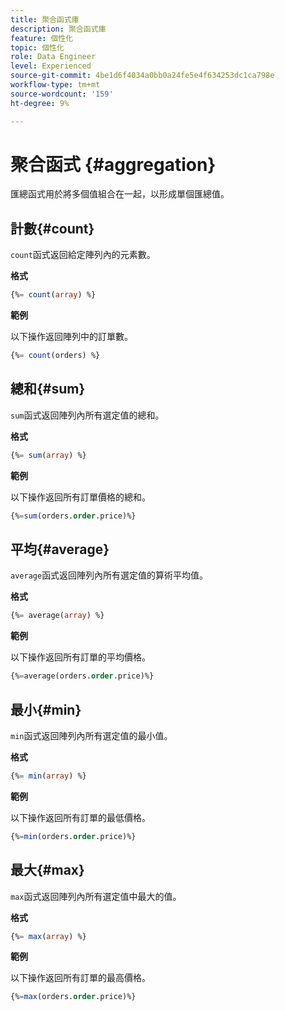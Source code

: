 ```yaml
---
title: 聚合函式庫
description: 聚合函式庫
feature: 個性化
topic: 個性化
role: Data Engineer
level: Experienced
source-git-commit: 4be1d6f4034a0bb0a24fe5e4f634253dc1ca798e
workflow-type: tm+mt
source-wordcount: '159'
ht-degree: 9%

---
```


# 聚合函式 {#aggregation}

匯總函式用於將多個值組合在一起，以形成單個匯總值。

## 計數{#count}

`count`函式返回給定陣列內的元素數。

**格式**

```sql
{%= count(array) %}
```

**範例**

以下操作返回陣列中的訂單數。

```sql
{%= count(orders) %}
```

## 總和{#sum}

`sum`函式返回陣列內所有選定值的總和。

**格式**

```sql
{%= sum(array) %}
```

**範例**

以下操作返回所有訂單價格的總和。

```sql
{%=sum(orders.order.price)%}
```

## 平均{#average}

`average`函式返回陣列內所有選定值的算術平均值。

**格式**

```sql
{%= average(array) %}
```

**範例**

以下操作返回所有訂單的平均價格。

```sql
{%=average(orders.order.price)%}
```

## 最小{#min}

`min`函式返回陣列內所有選定值的最小值。

**格式**

```sql
{%= min(array) %}
```

**範例**

以下操作返回所有訂單的最低價格。

```sql
{%=min(orders.order.price)%}
```

## 最大{#max}

`max`函式返回陣列內所有選定值中最大的值。

**格式**

```sql
{%= max(array) %}
```

**範例**

以下操作返回所有訂單的最高價格。

```sql
{%=max(orders.order.price)%}
```
